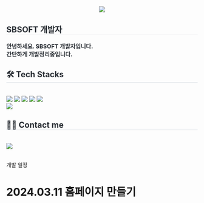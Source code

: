 <div align= "center">
    <img src="https://capsule-render.vercel.app/api?type=waving&color=gradient&height=180&text=P.dylan%20홈페이지&animation=fadeIn&fontColor=000000&fontSize=60" />
    <div style="text-align: left;"> 
    <h2 style="border-bottom: 1px solid #d8dee4; color: #282d33;"> 
        SBSOFT 개발자 
    </h2>  
    <div style="font-weight: 700; font-size: 15px; text-align: left; color: #282d33;"> 
        안녕하세요. SBSOFT 개발자입니다.
        <br> 
        간단하게 개발정리중입니다. 
    </div> 
    </div>
    <div style="text-align: left;">
    <h2 style="border-bottom: 1px solid #d8dee4; color: #282d33;"> 🛠️ Tech Stacks 
    </h2> 
        <br> 
    <div style="text-align: left; text-align: left;"> 
          <img src="https://img.shields.io/badge/Android-3DDC84?style=for-the-badge&logo=Android&logoColor=white">
          <img src="https://img.shields.io/badge/Javascript-F7DF1E?style=for-the-badge&logo=Javascript&logoColor=white">
          <img src="https://img.shields.io/badge/MongoDB-47A248?style=for-the-badge&logo=MongoDB&logoColor=white">
          <img src="https://img.shields.io/badge/Node.js-339933?style=for-the-badge&logo=Node.js&logoColor=white">
          <img src="https://img.shields.io/badge/React-61DAFB?style=for-the-badge&logo=React&logoColor=white">
          <br/>
        <img src="https://img.shields.io/badge/ReactNative-61DAFB?style=for-the-badge&logo=React&logoColor=white">
          </div>
    </div>
    <div style="text-align: left;">
    <h2 style="border-bottom: 1px solid #d8dee4; color: #282d33;"> 🧑‍💻 Contact me 
    </h2> 
        <br> 
    <div style="text-align: left;"> 
        <a href="https://pdylan.tistory.com"> 
            <img src="https://img.shields.io/badge/Tistory-000000?style=for-the-badge&logo=Tistory&logoColor=white&link=https://pdylan.tistory.com/"> 
        </a>
      </div>  
    <br> 
    </div>
</div>
    
개발 일정
# 2024.03.11 홈페이지 만들기
